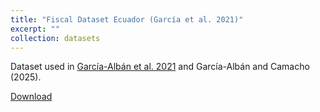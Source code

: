 ```yaml
---
title: "Fiscal Dataset Ecuador (García et al. 2021)"
excerpt: ""
collection: datasets
---
```


Dataset used in [García-Albán et al. 2021](https://enexfg.github.io/research/2021-08-01-paper-title-number-2) and García-Albán and Camacho (2025). 

[Download](_datasets_files/fds1.csv)
